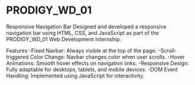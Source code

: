 # PRODIGY_WD_01
Responsive Navigation Bar Designed and developed a responsive navigation bar using HTML, CSS, and JavaScript as part of the PRODIGY_WD_01 Web Development Internship.

Features -Fixed Navbar: Always visible at the top of the page. -Scroll-triggered Color Change: Navbar changes color when user scrolls. -Hover Animations: Smooth hover effects on navigation links. -Responsive Design: Fully adaptable for desktops, tablets, and mobile devices. -DOM Event Handling: Implemented using JavaScript for interactivity.
